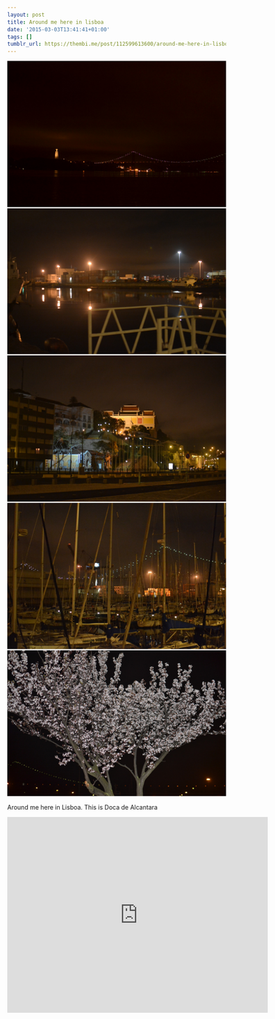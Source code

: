 ```yaml
---
layout: post
title: Around me here in lisboa
date: '2015-03-03T13:41:41+01:00'
tags: []
tumblr_url: https://thembi.me/post/112599613600/around-me-here-in-lisboa-this-is-doca-de
---
```

 ![](/files/tumblr_nkmz9hofLm1tq106bo1_1280.jpg)  
 ![](/files/tumblr_nkmz9hofLm1tq106bo2_1280.jpg)  
 ![](/files/tumblr_nkmz9hofLm1tq106bo3_1280.jpg)  
 ![](/files/tumblr_nkmz9hofLm1tq106bo5_1280.jpg)  
 ![](/files/tumblr_nkmz9hofLm1tq106bo4_1280.jpg)  
  

Around me here in Lisboa. This is Doca de Alcantara

<iframe src="https://www.google.com/maps/embed?pb=!1m14!1m8!1m3!1d3113.727904647835!2d-9.174560000000001!3d38.70109399999999!3m2!1i1024!2i768!4f13.1!3m3!1m2!1s0xd1934a4b8c3f921%3A0xb2a51e21400e5cb!2sDoca+de+Alc%C3%A2ntara%2C+Portugal!5e0!3m2!1sen!2s!4v1425386381181" width="600" height="450" frameborder="0" style="border:0"></iframe>
